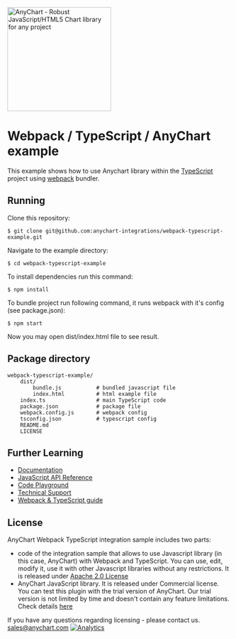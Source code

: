 [<img src="https://cdn.anychart.com/images/logo-transparent-segoe.png?2" width="234px" alt="AnyChart - Robust JavaScript/HTML5 Chart library for any project">](https://www.anychart.com)
# Webpack / TypeScript / AnyChart example

This example shows how to use Anychart library within the [TypeScript](http://www.typescriptlang.org/) project using [webpack](https://webpack.js.org) bundler.

## Running

Clone this repository:

```
$ git clone git@github.com:anychart-integrations/webpack-typescript-example.git
```

Navigate to the example directory:

```
$ cd webpack-typescript-example
```

To install dependencies run this command:

```
$ npm install
```

To bundle project run following command, it runs webpack with it's config (see package.json):

```
$ npm start
```

Now you may open dist/index.html file to see result.


## Package directory

```
webpack-typescript-example/
    dist/
        bundle.js           # bundled javascript file
        index.html          # html example file
    index.ts                # main TypeScript code
    package.json            # package file
    webpack.config.js       # webpack config
    tsconfig.json           # typescript config
    README.md
    LICENSE
```

## Further Learning
* [Documentation](https://docs.anychart.com)
* [JavaScript API Reference](https://api.anychart.com)
* [Code Playground](https://playground.anychart.com)
* [Technical Support](https://anychart.com/support)
* [Webpack & TypeScript guide](https://webpack.js.org/guides/webpack-and-typescript)

## License
AnyChart Webpack TypeScript integration sample includes two parts:
- code of the integration sample that allows to use Javascript library (in this case, AnyChart) with Webpack and TypeScript. You can use, edit, modify it, use it with other Javascript libraries without any restrictions. It is released under [Apache 2.0 License](https://github.com/anychart-integrations/webpack-typescript-example/blob/master/LICENSE)
- AnyChart JavaScript library. It is released under Commercial license. You can test this plugin with the trial version of AnyChart. Our trial version is not limited by time and doesn't contain any feature limitations. Check details [here](https://www.anychart.com/buy/)

If you have any questions regarding licensing - please contact us. <sales@anychart.com>
[![Analytics](https://ga-beacon.appspot.com/UA-228820-4/Integrations/webpack-typescript-example?pixel&useReferer)](https://github.com/igrigorik/ga-beacon)
